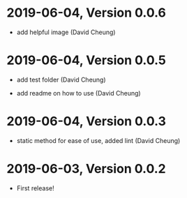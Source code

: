 2019-06-04, Version 0.0.6
=========================

 * add helpful image (David Cheung)


2019-06-04, Version 0.0.5
=========================

 * add test folder (David Cheung)

 * add readme on how to use (David Cheung)


2019-06-04, Version 0.0.3
=========================

 * static method for ease of use, added lint (David Cheung)


2019-06-03, Version 0.0.2
=========================

 * First release!
